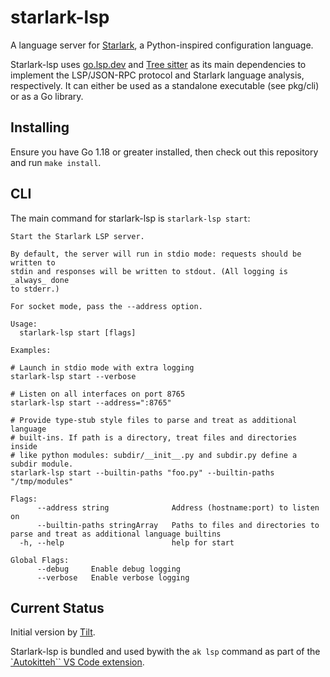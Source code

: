 # starlark-lsp

A language server for [Starlark][starlark], a Python-inspired configuration language.

Starlark-lsp uses [go.lsp.dev][] and [Tree sitter][] as its main dependencies to implement the LSP/JSON-RPC protocol and Starlark language analysis, respectively. It can either be used as a standalone executable (see pkg/cli) or as a Go library.

## Installing

Ensure you have Go 1.18 or greater installed, then check out this repository and run `make install`.

## CLI

The main command for starlark-lsp is `starlark-lsp start`:

```
Start the Starlark LSP server.

By default, the server will run in stdio mode: requests should be written to
stdin and responses will be written to stdout. (All logging is _always_ done
to stderr.)

For socket mode, pass the --address option.

Usage:
  starlark-lsp start [flags]

Examples:

# Launch in stdio mode with extra logging
starlark-lsp start --verbose

# Listen on all interfaces on port 8765
starlark-lsp start --address=":8765"

# Provide type-stub style files to parse and treat as additional language
# built-ins. If path is a directory, treat files and directories inside
# like python modules: subdir/__init__.py and subdir.py define a subdir module.
starlark-lsp start --builtin-paths "foo.py" --builtin-paths "/tmp/modules"

Flags:
      --address string              Address (hostname:port) to listen on
      --builtin-paths stringArray   Paths to files and directories to parse and treat as additional language builtins
  -h, --help                        help for start

Global Flags:
      --debug     Enable debug logging
      --verbose   Enable verbose logging
```

## Current Status
Initial version by [Tilt][]. 

Starlark-lsp is bundled and used bywith the `ak lsp` command as part of the [`Autokitteh`` VS Code extension][ext].
<!--
The `Tiltfile` in this repository can be used while developing the language server functionality for the `Tiltfile` extension. For more information on how to contribute to the extension, see the [CONTRIBUTING.md][] file in the [vscode-ak][] repository.
-->

[starlark]: https://docs.bazel.build/versions/main/skylark/language.html
[go.lsp.dev]: https://go.lsp.dev/
[Tree sitter]: https://tree-sitter.github.io/tree-sitter/
[Tilt]: https://tilt.dev/
[Autokitteh]: https://www.autokitteh.com/
[ext]: https://marketplace.visualstudio.com/items?itemName=autokitteh
<!--
[CONTRIBUTING.md]: https://github.com/tilt-dev/vscode-tilt/blob/main/CONTRIBUTING.md#language-server
-->
[vscode-ak]: https://github.com/autokitteh/vscode-extension
